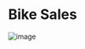 # Bike Sales

![image](https://user-images.githubusercontent.com/22665704/172705229-47817b99-11b2-4bdc-9e45-1bae71ac5624.png)

